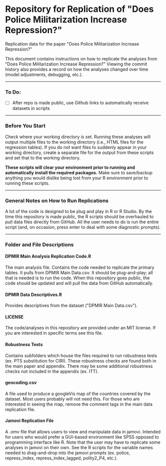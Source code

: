 # Repository for Replication of "Does Police Militarization Increase Repression?"
Replication data for the paper "Does Police Militarization Increase Repression?"

This document contains instructions on how to replicate the analyses from "Does Police Militarization Increase Repression?" Viewing the commit history also provides a record on how the analyses changed over time (model adjustments, debugging, etc.).

---

### To Do:
* [ ] After repo is made public, use Github links to automatically receive datasets in scripts

---

### Before You Start
Check where your working directory is set. Running these analyses will output multiple files to the working directory (i.e., HTML files for the regression tables). If you do not want files to suddenly appear in your working directory, create a separate file for the output from these scripts and set that to the working directory.

**These scripts will clear your environment prior to running and automatically install the required packages.** Make sure to save/backup anything you would dislike being lost from your R environment prior to running these scripts.

---

### General Notes on How to Run Replications
A lot of the code is designed to be plug and play in R or R Studio. By the time this repository is made public, the R scripts should be overhauled to pull data files directly from GitHub. All the user needs to do is run the entire script (and, on occasion, press enter to deal with some diagnostic prompts). 

---

### Folder and File Descriptions
#### DPMIR Main Analysis Replication Code.R
The main analysis file. Contains the code needed to replicate the primary tables. It pulls from DPMIR Main Data.csv. It should be plug-and-play; all that is needed is to run the code. When this repository goes public, the code should be updated and will pull the data from GitHub automatically.
#### DPMIR Data Descriptives.R
Provides descriptives from the dataset ("DPMIR Main Data.csv").
#### LICENSE
The code/analyses in this repository are provided under an MIT license. If you are interested in specific terms see this file.
#### Robustness Tests
Contains subfolders which house the files required to run robustness tests (ex. PTS substitution for CIRI). These robustness checks are found both in the main paper and appendix. There may be some additional robustness checks not included in the appendix (ex. ITT).
#### geocoding.csv
A file used to produce a googleVis map of the countries covered by the dataset. Most users probably will not need this. For those who are interested in seeing the map, remove the comment tags in the main data replication file.
#### Jamovi Replication File 
A .omv file that allows users to view and manipulate data in jamovi. Intended for users who would prefer a GUI-based environment like SPSS opposed to programming interface like R. Note that the user may have to replicate some analyses in jamovi on their own. See the R scripts for the variable names needed to drag-and-drop into the jamovi prompts (ex. police, repress_index, repress_index_lagged, polity2_P4, etc.).
